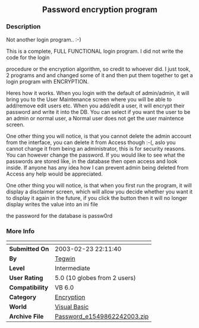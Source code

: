 ﻿<div align="center">

## Password encryption program


</div>

### Description

Not another login program.. :-)

This is a complete, FULL FUNCTIONAL login program. I did not write the code for the login

procedure or the encryption algorithm, so credit to whoever did. I just took, 2 programs and and changed some of it and then put them together to get a login program with ENCRYPTION.

Heres how it works. When you login with the default of admin/admin, it will bring you to the User Maintenance screen where you will be able to add/remove edit users etc. When you add/edit a user, it will encrypt their password and write it into the DB. You can select if you want the user to be an admin or normal user, a Normal user does not get the user maintence screen.

One other thing you will notice, is that you cannot delete the admin account from the interface, you can delete it from Access though :-(, aslo you cannot change it from being an administrator, this is for security reasons. You can however change the password. If you would like to see what the passwords are stored like, in the database then open access and look inside. If anyone has any idea how I can prevent admin being deleted from Access any help would be appreciated.

One other thing you will notice, is that when you first run the program, it will display a disclaimer screen, which will allow you decide whether you want it to display it again in the future, if you click the button then it will no longer display writes the value into an ini file

the password for the database is passw0rd
 
### More Info
 


<span>             |<span>
---                |---
**Submitted On**   |2003-02-23 22:11:40
**By**             |[Tegwin](https://github.com/Planet-Source-Code/PSCIndex/blob/master/ByAuthor/tegwin.md)
**Level**          |Intermediate
**User Rating**    |5.0 (10 globes from 2 users)
**Compatibility**  |VB 6\.0
**Category**       |[Encryption](https://github.com/Planet-Source-Code/PSCIndex/blob/master/ByCategory/encryption__1-48.md)
**World**          |[Visual Basic](https://github.com/Planet-Source-Code/PSCIndex/blob/master/ByWorld/visual-basic.md)
**Archive File**   |[Password\_e1549862242003\.zip](https://github.com/Planet-Source-Code/tegwin-password-encryption-program__1-43495/archive/master.zip)








